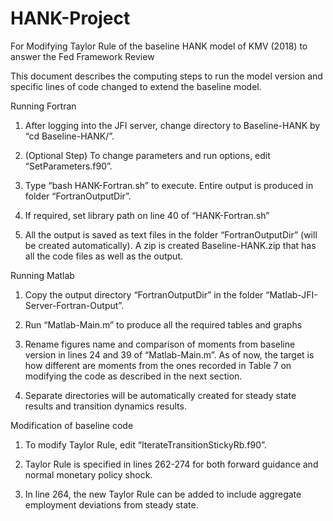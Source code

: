 # HANK-Project
For Modifying Taylor Rule of the baseline HANK model of KMV (2018) to answer the Fed Framework Review


This document describes the computing steps to run the model version and specific lines of code changed to extend the baseline model. 

Running Fortran 
1.	After logging into the JFI server, change directory to Baseline-HANK by  “cd Baseline-HANK/”.

2.	(Optional Step) To change parameters and run options, edit “SetParameters.f90”.

3.	Type “bash HANK-Fortran.sh” to execute. Entire output is produced in folder “FortranOutputDir”.

4.	If required, set library path on line 40 of “HANK-Fortran.sh” 

5.	All the output is saved as text files in the folder “FortranOutputDir” (will be created automatically). A zip is created Baseline-HANK.zip that has all the code files as well as the output. 

Running Matlab
1.	Copy the output directory “FortranOutputDir” in the folder “Matlab-JFI-Server-Fortran-Output”.

2.	Run “Matlab-Main.m” to produce all the required tables and graphs

3.	Rename figures name and comparison of moments from baseline version in lines 24 and 39 of “Matlab-Main.m”. As of now, the target is how different are moments from the ones recorded in Table 7 on modifying the code as described in the next section.

4.	Separate directories will be automatically created for steady state results and transition dynamics results. 

Modification of baseline code
1.	To modify Taylor Rule, edit “IterateTransitionStickyRb.f90”. 

2.	Taylor Rule is specified in lines 262-274 for both forward guidance and normal monetary policy shock. 

3.	In line 264, the new Taylor Rule can be added to include aggregate employment deviations from steady state.




